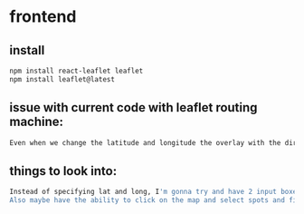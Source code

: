 # frontend

## install

```sh
npm install react-leaflet leaflet
npm install leaflet@latest
```

## issue with current code with leaflet routing machine:

```sh
Even when we change the latitude and longitude the overlay with the directions does not update.
```

## things to look into:

```sh
Instead of specifying lat and long, I'm gonna try and have 2 input boxes where people can search for addresses and find the route between
Also maybe have the ability to click on the map and select spots and find the route.
```
